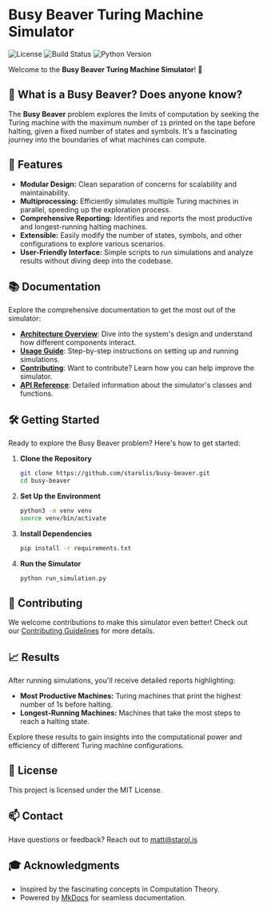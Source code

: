 # Busy Beaver Turing Machine Simulator

![License](https://img.shields.io/github/license/starolis/busy-beaver)
![Build Status](https://img.shields.io/github/actions/workflow/status/starolis/busy-beaver/python-app.yml?branch=main)
![Python Version](https://img.shields.io/badge/python-3.8%2C%203.9%2C%203.10-blue)

Welcome to the **Busy Beaver Turing Machine Simulator**! 🎉

## 🧠 What is a Busy Beaver? Does anyone know?

The **Busy Beaver** problem explores the limits of computation by seeking the Turing machine with the maximum number of `1`s printed on the tape before halting, given a fixed number of states and symbols. It's a fascinating journey into the boundaries of what machines can compute.

## 🚀 Features

- **Modular Design:** Clean separation of concerns for scalability and maintainability.
- **Multiprocessing:** Efficiently simulates multiple Turing machines in parallel, speeding up the exploration process.
- **Comprehensive Reporting:** Identifies and reports the most productive and longest-running halting machines.
- **Extensible:** Easily modify the number of states, symbols, and other configurations to explore various scenarios.
- **User-Friendly Interface:** Simple scripts to run simulations and analyze results without diving deep into the codebase.

## 📚 Documentation

Explore the comprehensive documentation to get the most out of the simulator:

- [**Architecture Overview**](architecture.md): Dive into the system's design and understand how different components interact.
- [**Usage Guide**](usage.md): Step-by-step instructions on setting up and running simulations.
- [**Contributing**](../CONTRIBUTING.md): Want to contribute? Learn how you can help improve the simulator.
- [**API Reference**](api.md): Detailed information about the simulator's classes and functions.

## 🛠 Getting Started

Ready to explore the Busy Beaver problem? Here's how to get started:

1. **Clone the Repository**

   ```bash
   git clone https://github.com/starolis/busy-beaver.git
   cd busy-beaver
   ```

2. **Set Up the Environment**

    ```bash
    python3 -m venv venv
    source venv/bin/activate
    ```

3. **Install Dependencies**

    ```bash
    pip install -r requirements.txt
    ```

4. **Run the Simulator**

    ```bash
    python run_simulation.py
    ```

## 🤝 Contributing

We welcome contributions to make this simulator even better! Check out our [Contributing Guidelines](../CONTRIBUTING.md) for more details.

## 📈 Results

After running simulations, you'll receive detailed reports highlighting:

- **Most Productive Machines:** Turing machines that print the highest number of 1s before halting.
- **Longest-Running Machines:** Machines that take the most steps to reach a halting state.

Explore these results to gain insights into the computational power and efficiency of different Turing machine configurations.

## 📄 License

This project is licensed under the MIT License.

## 📫 Contact

Have questions or feedback? Reach out to [matt@starol.is](mailto:matt@starol.is)

## 🎓 Acknowledgments

- Inspired by the fascinating concepts in Computation Theory.
- Powered by [MkDocs](https://www.mkdocs.org/) for seamless documentation.
